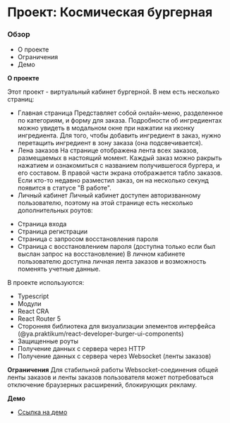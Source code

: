 # Проект: Космическая бургерная

### Обзор
* О проекте
* Ограничения
* Демо

**О проекте**

Этот проект - виртуальный кабинет бургерной.
В нем есть несколько страниц:
* Главная страница
Представляет собой онлайн-меню, разделенное по категориям, и форму для заказа. Подробности об ингредиентах можно увидеть в модальном окне при нажатии на иконку ингредиента. Для того, чтобы добавить ингредиент в заказ, нужно перетащить ингредиент в зону заказа (она подсвечивается).
* Лена заказов
На странице отображена лента всех заказов, размещаемых в настоящий момент. Каждый заказ можно ракрыть нажатием и ознакомиться с названием получившегося бургера, и его составом. В правой части экрана отображается табло заказов. Если кто-то недавно разместил заказ, он на несколько секунд появится в статусе "В работе".
* Личный кабинет
Личный кабинет доступен авторизванному пользователю, поэтому на этой странице есть несколько дополнительных роутов: 
- Страница входа
- Страница регистрации
- Страница с запросом восстановления пароля
- Страница с восстановлением пароля (доступна только если был выслан запрос на восстановление)
В личном кабинете пользователю доступна личная лента заказов и возможность поменять учетные данные.

В проекте используются:
- Typescript
- Модули
- React CRA
- React Router 5
- Сторонняя библиотека для визуализации элементов интерфейса (@ya.praktikum/react-developer-burger-ui-components)
- Защищенные роуты
- Получение данных с сервера через HTTP
- Получение данных с сервера через Websocket (ленты заказов)

**Ограничения**
Для стабильной работы Websocket-соединения общей ленты заказов и ленты заказов пользователя может потребоваться отключение браузерных расширений, блокирующих рекламу.

**Демо**

* [Ссылка на демо](https://russian-travel-eight.vercel.app/)


